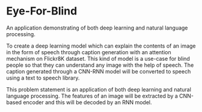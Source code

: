 # Eye-For-Blind
An application demonstrating of both deep learning and natural language processing. 

To create a deep learning model which can explain the contents of an image in the form of speech through caption generation with an attention mechanism on Flickr8K dataset. This kind of model is a use-case for blind people so that they can understand any image with the help of speech. The caption generated through a CNN-RNN model will be converted to speech using a text to speech library. 

This problem statement is an application of both deep learning and natural language processing. The features of an image will be extracted by a CNN-based encoder and this will be decoded by an RNN model.
